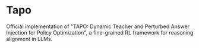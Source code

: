 # Tapo
Official implementation of "TAPO: Dynamic Teacher and Perturbed Answer Injection for Policy Optimization", a fine-grained RL framework for reasoning alignment in LLMs.
